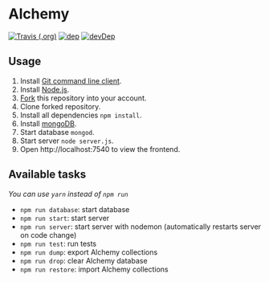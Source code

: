 # Alchemy
[![Travis (.org)](https://img.shields.io/travis/AlchemyGame/alchemy.svg)](https://travis-ci.org/AlchemyGame/alchemy)
[![dep](https://img.shields.io/david/AlchemyGame/alchemy.svg?style=flat)](https://david-dm.org/AlchemyGame/alchemy)
[![devDep](https://img.shields.io/david/dev/AlchemyGame/alchemy.svg?label=devDependencies)](https://david-dm.org/AlchemyGame/alchemy?type=dev)

## Usage
1. Install [Git command line client](https://git-scm.com/downloads).
1. Install [Node.js](https://nodejs.org/).
1. [Fork](https://github.com/AlchemyGame/alchemy/fork) this repository into your account.
1. Clone forked repository.
1. Install all dependencies `npm install`.
1. Install [mongoDB](https://www.mongodb.com/download-center/community).
1. Start database `mongod`.
1. Start server `node server.js`.
1. Open http://localhost:7540 to view the frontend.

## Available tasks
_You can use `yarn` instead of `npm run`_
* `npm run database`: start database
* `npm run start`: start server
* `npm run server`: start server with nodemon (automatically restarts server on code change)
* `npm run test`: run tests
* `npm run dump`: export Alchemy collections
* `npm run drop`: clear Alchemy database
* `npm run restore`: import Alchemy collections
